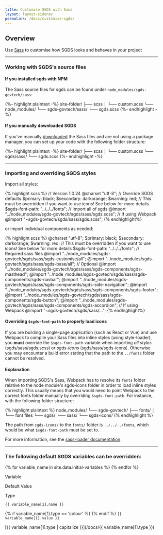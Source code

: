 ```yaml
---
title: Customise SGDS with Sass
layout: layout-sidenav
permalink: /docs/customise-sgds/
---
```

Overview
--------

Use [Sass](https://sass-lang.com/) to customise how SGDS looks and behaves in your project

* * *

### Working with SGDS's source files

#### If you installed sgds with NPM

The Sass source files for sgds can be found under `node_modules/sgds-govtech/sass`:

{%- highlight plaintext -%} site-folder/ ├── scss │ └── custom.scss └── node\_modules/ └── sgds-govtech/sass/ └── sgds.scss {%- endhighlight -%}

#### If you manually downloaded SGDS

If you've manually [downloaded](/docs/getting-started) the Sass files and are not using a package manager, you can set up your code with the following folder structure:

{%- highlight plaintext -%} site-folder/ ├── scss │ └── custom.scss └── sgds/sass/ └── sgds.scss {%- endhighlight -%}

* * *

### Importing and overriding SGDS styles

Import all styles:

{% highlight scss %} // Version 1.0.24 @charset "utf-8"; // Override SGDS defaults $primary: black; $secondary: darkorange; $warning: red; // This must be overridden if you want to use icons! See below for more details $sgds-font-path: "../../../fonts"; // Import all of sgds @import "../node\_modules/sgds-govtech/sgds/sass/sgds.scss"; // If using Webpack @import "~sgds-govtech/sgds/sass/sgds.scss"; {% endhighlight%}

or import individual components as needed:

{% highlight scss %} @charset "utf-8"; $primary: black; $secondary: darkorange; $warning: red; // This must be overridden if you want to use icons! See below for more details $sgds-font-path: "../../../fonts"; // Required sass files @import "../node\_modules/sgds-govtech/sgds/sass/sgds-customise/all"; @import "../node\_modules/sgds-govtech/sgds/sass/sgds-base/all"; // Optional @import "../node\_modules/sgds-govtech/sgds/sass/sgds-components/sgds-masthead"; @import "../node\_modules/sgds-govtech/sgds/sass/sgds-components/sgds-navbar"; @import "../node\_modules/sgds-govtech/sgds/sass/sgds-components/sgds-side-navigation"; @import "../node\_modules/sgds-govtech/sgds/sass/sgds-components/sgds-footer"; @import "../node\_modules/sgds-govtech/sgds/sass/sgds-components/sgds-button"; @import "../node\_modules/sgds-govtech/sgds/sass/sgds-components/sgds-accordion"; // If using Webpack @import "~sgds-govtech/sgds/sass/..."; {% endhighlight%}

#### Overriding `$sgds-font-path` to properly load icons

If you are building a single-page application (such as React or Vue) and use Webpack to compile your Sass files into inline styles (using style-loader), you **must** override the `$sgds-font-path` variable when importing _all styles_ (sgds/sass/sgds.scss) or _sgds-icons_ (sgds/sass/sgds-icons). Otherwise you may encounter a build error stating that the path to the `../fonts` folder cannot be resolved.

#### Explanation

When importing SGDS's Sass, Webpack has to resolve its `fonts` folder relative to the node module's sgds-icons folder in order to load inline styles correctly. This usually means that you would need to point Webpack to the correct fonts folder manually by overriding `$sgds-font-path`. For instance, with the following folder structure:

{% highlight plaintext %} node\_modules/ └── sgds-govtech/ ├── fonts/ │ └── font files └── sgds/ └── sass/ └── sgds-icons/ {% endhighlight %}

The path from `sgds-icons/` to the `fonts/` folder is `../../../fonts`, which would be what `$sgds-font-path` must be set to.

For more information, see the [sass-loader documentation](https://webpack.js.org/loaders/sass-loader/#problems-with-url)

* * *

### The following default SGDS variables can be overridden:

{% for variable\_name in site.data.initial-variables %} {% endfor %}

Variable

Default Value

Type

`{{ variable_name[1].name }}`

{% if variable\_name\[1\].type == 'colour' %} {% endif %} `{{ variable_name[1].value }}`

[{{ variable\_name\[1\].type | capitalize }}](/docs/{{ variable_name[1].type }})